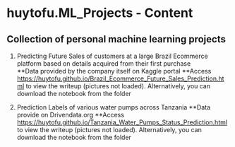 # huytofu.ML_Projects - Content

## Collection of personal machine learning projects

1. Predicting Future Sales of customers at a large Brazil Ecommerce platform based on details acquired from their first purchase   
**Data provided by the company itself on Kaggle portal
**Access https://huytofu.github.io/Brazil_Ecommerce_Future_Sales_Prediction.html to view the writeup (pictures not loaded). Alternatively, you can download the notebook from the folder

2. Prediction Labels of various water pumps across Tanzania
**Data provide on Drivendata.org
**Access https://huytofu.github.io/Tanzania_Water_Pumps_Status_Prediction.html to view the writeup (pictures not loaded). Alternatively, you can download the notebook from the folder
